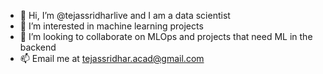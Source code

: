 - 👋 Hi, I’m @tejassridharlive and I am a data scientist
- 👀 I’m interested in machine learning projects
- 💞️ I’m looking to collaborate on MLOps and projects that need ML in the backend
- 📫 Email me at tejassridhar.acad@gmail.com

<!---
tejassridharlive/tejassridharlive is a ✨ special ✨ repository because its `README.md` (this file) appears on your GitHub profile.
You can click the Preview link to take a look at your changes.
--->
